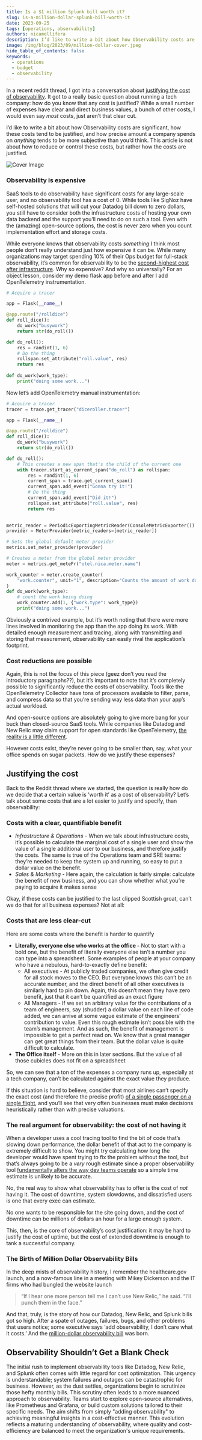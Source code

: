 ```yaml
---
title: Is a $1 million Splunk bill worth it?
slug: is-a-million-dollar-splunk-bill-worth-it
date: 2023-09-25
tags: [operations, observability]
authors: nicamellifera
description: I’d like to write a bit about how Observability costs are significant, how these costs tend to be justified, and how precise amount a company spends on *anything* tends to be more subjective than you’d think. This article is not about how to reduce or control these costs, but rather how the costs are justified.
image: /img/blog/2023/09/million-dollar-cover.jpeg
hide_table_of_contents: false
keywords:
  - operations
  - budget
  - observability
---
```


<head>
  <link rel="canonical" href="https://signoz.io/blog/is-a-million-dollar-splunk-bill-worth-it/"/>
</head>

In a recent reddit thread, I got into a conversation about [justifying the cost of observability](https://devops.com/observability-costs-are-too-damn-high/). It got to a really basic question about running a tech company: how do you know that any cost is justified? While a small number of expenses have clear and direct business values, a bunch of other costs, I would even say *most* costs, just aren’t that clear cut.

I’d like to write a bit about how Observability costs are significant, how these costs tend to be justified, and how precise amount a company spends on *anything* tends to be more subjective than you’d think. This article is not about how to reduce or control these costs, but rather how the costs are justified.

<!--truncate-->
![Cover Image](/img/blog/2023/09/million-dollar-cover.webp)

### Observability is expensive

SaaS tools to do observability have significant costs for any large-scale user, and no observability tool has a cost of 0. While tools like SigNoz have self-hosted solutions that will cut your Datadog bill down to zero dollars, you still have to consider both the infrastructure costs of hosting your own data backend and the support you’ll need to do on such a tool. Even with the (amazing) open-source options, the cost is never zero when you count implementation effort and storage costs.

While everyone knows that observability costs *something* I think most people don’t really understand just how expensive it can be. While many organizations may target spending 10% of their Ops budget for full-stack observability, it’s common for observability to be the [second-highest cost after infrastructure](https://devops.com/observability-costs-are-too-damn-high/). Why so expensive? And why so universally? For an object lesson, consider my demo flask app before and after I add OpenTelemetry instrumentation. 

```python
# Acquire a tracer

app = Flask(__name__)

@app.route("/rolldice")
def roll_dice():
    do_work("busywork")
    return str(do_roll())

def do_roll():
    res = randint(1, 6)
    # Do the thing
    rollspan.set_attribute("roll.value", res)
    return res
    
def do_work(work_type):
    print("doing some work...")
```

Now let’s add OpenTelemetry manual instrumentation:

```python
# Acquire a tracer
tracer = trace.get_tracer("diceroller.tracer")

app = Flask(__name__)

@app.route("/rolldice")
def roll_dice():
    do_work("busywork")
    return str(do_roll())

def do_roll():
    # This creates a new span that's the child of the current one
    with tracer.start_as_current_span("do_roll") as rollspan:
        res = randint(1, 6)
        current_span = trace.get_current_span()
        current_span.add_event("Gonna try it!")
        # Do the thing
        current_span.add_event("Did it!")
        rollspan.set_attribute("roll.value", res)
        return res
    

metric_reader = PeriodicExportingMetricReader(ConsoleMetricExporter())
provider = MeterProvider(metric_readers=[metric_reader])

# Sets the global default meter provider
metrics.set_meter_provider(provider)

# Creates a meter from the global meter provider
meter = metrics.get_meteFr("otel.nica.meter.name")

work_counter = meter.create_counter(
    "work.counter", unit="1", description="Counts the amount of work done"
)
def do_work(work_type):
    # count the work being doing
    work_counter.add(1, {"work.type": work_type})
    print("doing some work...")
```

Obviously a contrived example, but it’s worth noting that there were more lines involved in monitoring the app than the app doing its work. With detailed enough measurement and tracing, along with transmitting and storing that measurement, observability can easily rival the application’s footprint.

### Cost reductions are possible

Again, this is not the focus of this piece (geez don’t you read the introductory paragraphs??), but it’s important to note that it’s completely possible to significantly reduce the costs of observability. Tools like the OpenTelemetry Collector have tons of processors available to filter, parse, and compress data so that you’re sending way less data than your app’s actual workload. 

And open-source options are absolutely going to give more bang for your buck than closed-source SaaS tools. While companies like Datadog and New Relic may claim support for open standards like OpenTelemetry, [the reality is a little different](https://signoz.io/blog/is-opentelemetry-a-first-class-citizen-in-your-dashboard-a-datadog-and-newrelic-comparison/). 

However costs exist, they’re never going to be smaller than, say, what your office spends on sugar packets. How do we justify these expenses?

## Justifying the cost

Back to the Reddit thread where we started, the question is really how do we decide that a certain value is ‘worth it’ as a cost of observability? Let’s talk about some costs that are a lot easier to justify and specify, than observability:

### Costs with a clear, quantifiable benefit

- *Infrastructure & Operations -* When we talk about infrastructure costs, it’s possible to calculate the marginal cost of a single user and show the value of a single additional user to our business, and therefore justify the costs. The same is true of the Operations team and SRE teams: they’re needed to keep the system up and running, so easy to put a dollar value on the benefit.
- *Sales & Marketing -* Here again, the calculation is fairly simple: calculate the benefit of new business, and you can show whether what you’re paying to acquire it makes sense

Okay, if these costs can be justified to the last clipped Scottish groat, can’t we do that for all business expenses? Not at all:

### Costs that are less clear-cut

Here are some costs where the benefit is harder to quantify

- **Literally, everyone else who works at the office -** Not to start with a bold one, but the benefit of literally everyone else isn’t a number you can type into a spreadsheet. Some examples of people at your company who have a nebulous, hard-to-exactly define benefit:
    - All executives - At publicly traded companies, we often give credit for all stock moves to the CEO. But everyone knows this can’t be an accurate number, and the direct benefit of all other executives is similarly hard to pin down. Again, this doesn’t mean they have zero benefit, just that it can’t be quantified as an exact figure
    - All Managers - If we set an arbitrary value for the contributions of a team of engineers, say (shudder) a dollar value on each line of code added, we can arrive at some vague estimate of the engineers’ contribution to value. Even this rough estimate isn’t possible with the team’s management. And as such, the benefit of management is impossible to get a perfect read on. We know that a great manager can get great things from their team. But the dollar value is quite difficult to calculate.
- **The Office itself** - More on this in later sections. But the value of all those cubicles does not fit on a spreadsheet

So, we can see that a ton of the expenses a company runs up, especially at a tech company, can’t be calculated against the exact value they produce.

If this situation is hard to believe, consider that most airlines can’t specify the exact cost (and therefore the precise profit) [of a single passenger on a single flight](https://revenue-hub.com/revenue-management-hotels-learn-delta-airlines/), and you’ll see that very often businesses must make decisions heuristically rather than with precise valuations.

### The real argument for observability: the cost of not having it

When a developer uses a cool tracing tool to find the bit of code that’s slowing down performance, the dollar benefit of that act to the company is extremely difficult to show. You might try calculating how long the developer would have spent trying to fix the problem without the tool, but that’s always going to be a *very* rough estimate since a proper observability tool [fundamentally alters the way dev teams operate](https://www.cncf.io/blog/2022/12/16/why-opentelemetry-is-taking-cloud-native-to-new-heights/) so a simple time estimate is unlikely to be accurate. 

No, the real way to show what observability has to offer is the cost of *not* having it. The cost of downtime, system slowdowns, and dissatisfied users is one that every exec can estimate.

No one wants to be responsible for the site going down, and the cost of downtime can be millions of dollars an hour for a large enough system.

This, then, is the core of observability’s cost justification: it may be hard to justify the cost of uptime, but the cost of extended downtime is enough to tank a successful company.

### The Birth of Million Dollar Observability Bills

In the deep mists of observability history, I remember the healthcare.gov launch, and a now-famous line in a meeting with Mikey Dickerson and the IT firms who had bungled the website launch

> “If I hear one more person tell me I can’t use New Relic,” he said. “I’ll punch them in the face.”

And that, truly, is the story of how our Datadog, New Relic, and Splunk bills got so high. After a spate of outages, failures, bugs, and other problems that users notice; some executive says ‘add observability, I don’t care what it costs.’ And the [million-dollar observability bill](https://twitter.com/kellabyte/status/1704947999414063465) was born.

## Observability Shouldn’t Get a Blank Check

The initial rush to implement observability tools like Datadog, New Relic, and Splunk often comes with little regard for cost optimization. This urgency is understandable; system failures and outages can be catastrophic for business. However, as the dust settles, organizations begin to scrutinize those hefty monthly bills. This scrutiny often leads to a more nuanced approach to observability. Teams start to explore open-source alternatives, like Prometheus and Grafana, or build custom solutions tailored to their specific needs. The aim shifts from simply "adding observability" to achieving meaningful insights in a cost-effective manner. This evolution reflects a maturing understanding of observability, where quality and cost-efficiency are balanced to meet the organization's unique requirements.
